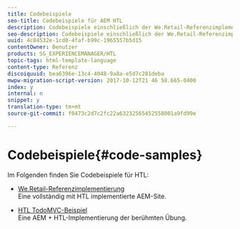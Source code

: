 ```yaml
---
title: Codebeispiele
seo-title: Codebeispiele für AEM HTL
description: Codebeispiele einschließlich der We.Retail-Referenzimplementierung
seo-description: Codebeispiele einschließlich der We.Retail-Referenzimplementierung
uuid: 4c84532e-1cd0-4faf-b99c-1965557b5d15
contentOwner: Benutzer
products: SG_EXPERIENCEMANAGER/HTL
topic-tags: html-template-language
content-type: Referenz
discoiquuid: bea6396e-13c4-4048-9a8a-e5d7c281deba
mwpw-migration-script-version: 2017-10-12T21 46 58.665-0400
index: y
internal: n
snippet: y
translation-type: tm+mt
source-git-commit: f0473c2d7c2fc22a63232565452558001a9fd99e

---
```



# Codebeispiele{#code-samples}

Im Folgenden finden Sie Codebeispiele für HTL:

* [We.Retail-Referenzimplementierung](https://helpx.adobe.com/experience-manager/6-4/sites/developing/using/we-retail.html)\
   Eine vollständig mit HTL implementierte AEM-Site.

* [HTL TodoMVC-Beispiel](https://github.com/Adobe-Marketing-Cloud/aem-sightly-sample-todomvc)\
   Eine AEM + HTL-Implementierung der berühmten Übung.
